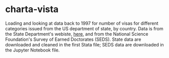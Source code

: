 # charta-vista

Loading and looking at data back to 1997 for number of visas for different categories issued from the US department of state, by country. Data is from the State Department's webiste, [here](https://travel.state.gov/content/travel/en/legal/visa-law0/visa-statistics/nonimmigrant-visa-statistics.html), and from the National Science Foundation's Survey of Earned Doctorates (SEDS). State data are downloaded and cleaned in the first Stata file; SEDS data are downloaded in the Jupyter Notebook file.
